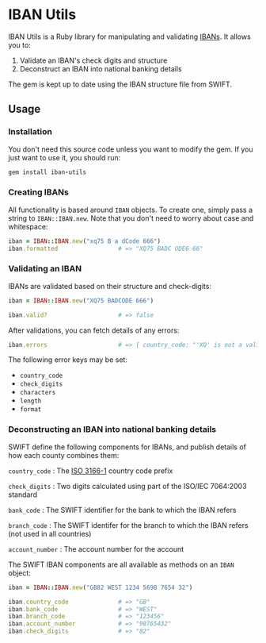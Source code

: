 # IBAN Utils

IBAN Utils is a Ruby library for manipulating and validating
[IBANs](http://en.wikipedia.org/wiki/International_Bank_Account_Number). It
allows you to:
1) Validate an IBAN's check digits and structure
2) Deconstruct an IBAN into national banking details

The gem is kept up to date using the IBAN structure file from SWIFT.

## Usage

### Installation

You don't need this source code unless you want to modify the gem. If you just
want to use it, you should run:

```ruby
gem install iban-utils
````

### Creating IBANs

All functionality is based around `IBAN` objects. To create one, simply pass a
string to `IBAN::IBAN.new`. Note that you don't need to worry about case and
whitespace:

```ruby
iban = IBAN::IBAN.new("xq75 B a dCode 666")
iban.formatted                 # => "XQ75 BADC ODE6 66"
```

### Validating an IBAN

IBANs are validated based on their structure and check-digits:

```ruby
iban = IBAN::IBAN.new("XQ75 BADCODE 666")

iban.valid?                    # => false
```

After validations, you can fetch details of any errors:

```ruby
iban.errors                    # => { country_code: "'XQ' is not a valid..." }
```

The following error keys may be set:
- `country_code`
- `check_digits`
- `characters`
- `length`
- `format`

### Deconstructing an IBAN into national banking details

SWIFT define the following components for IBANs, and publish details of how each
county combines them:

`country_code`
:    The [ISO 3166-1](http://en.wikipedia.org/wiki/ISO_3166-1_alpha-2#Officially_assigned_code_elements) country code prefix

`check_digits`
:    Two digits calculated using part of the ISO/IEC 7064:2003 standard

`bank_code`
:    The SWIFT identifier for the bank to which the IBAN refers

`branch_code`
:    The SWIFT identifer for the branch to which the IBAN refers (not used in all countries)

`account_number`
:    The account number for the account

The SWIFT IBAN components are all available as methods on an `IBAN` object:

```ruby
iban = IBAN::IBAN.new("GB82 WEST 1234 5698 7654 32")

iban.country_code              # => "GB"
iban.bank_code                 # => "WEST"
iban.branch_code               # => "123456"
iban.account_number            # => "98765432"
iban.check_digits              # => "82"
```
